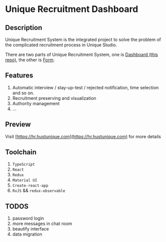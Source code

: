# Unique Recruitment Dashboard

## Description

Unique Recruitment System is the integrated project to solve the problem of the complicated recruitment process in Unique Studio.

There are two parts of Unique Recruitment System,
one is [Dashboard (this repo)](https://github.com/UniqueStudio/UniqueRecruitmentDashboard),
the other is [Form](https://github.com/UniqueStudio/UniqueRecruitmentForm).

## Features

1. Automatic interview / stay-up-test / rejected notification, time selection and so on.
2. Recruitment preserving and visualization
3. Authority management
4. ...

## Preview

Visit [https://hr.hustunique.com](https://hr.hustunique.com) for more details

## Toolchain

1. `TypeScript`
2. `React`
3. `Redux`
4. `Material UI`
5. `Create-react-app`
6. `RxJS` && `redux-observable`

## TODOS

1. password login
2. more messages in chat room
3. beautify interface
4. data migration
